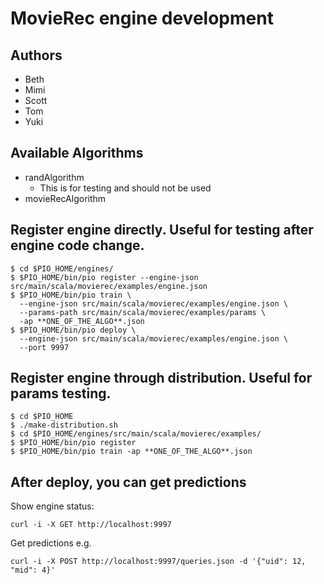 MovieRec engine development
=====================================
## Authors
- Beth
- Mimi
- Scott
- Tom
- Yuki

## Available Algorithms
- randAlgorithm
    + This is for testing and should not be used
- movieRecAlgorithm

## Register engine directly. Useful for testing after engine code change.
```
$ cd $PIO_HOME/engines/
$ $PIO_HOME/bin/pio register --engine-json src/main/scala/movierec/examples/engine.json
$ $PIO_HOME/bin/pio train \
  --engine-json src/main/scala/movierec/examples/engine.json \
  --params-path src/main/scala/movierec/examples/params \
  -ap **ONE_OF_THE_ALGO**.json
$ $PIO_HOME/bin/pio deploy \
  --engine-json src/main/scala/movierec/examples/engine.json \
  --port 9997
```

## Register engine through distribution. Useful for params testing.
```
$ cd $PIO_HOME
$ ./make-distribution.sh
$ cd $PIO_HOME/engines/src/main/scala/movierec/examples/
$ $PIO_HOME/bin/pio register
$ $PIO_HOME/bin/pio train -ap **ONE_OF_THE_ALGO**.json
```

## After deploy, you can get predictions

Show engine status:
```
curl -i -X GET http://localhost:9997
```

Get predictions
e.g.
```
curl -i -X POST http://localhost:9997/queries.json -d '{"uid": 12, "mid": 4}'
```
